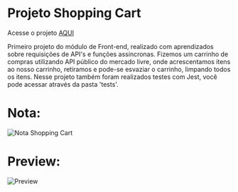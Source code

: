 # Projeto Shopping Cart

Acesse o projeto <a href="https://biancabera.github.io/Trybe-Shopping-Cart/">AQUI</a>

Primeiro projeto do módulo de Front-end, realizado com aprendizados sobre requisições de API's e funções assíncronas. Fizemos um carrinho de compras utilizando API público do mercado livre, onde acrescentamos itens ao nosso carrinho, retiramos e pode-se esvaziar o carrinho, limpando todos os itens. Nesse projeto também foram realizados testes com Jest, você pode acessar através da pasta 'tests'.

# Nota:
![Nota Shopping Cart](https://user-images.githubusercontent.com/101866542/172717788-c6225cc4-6fc4-46da-a13b-36dda4f3542c.png)

# Preview: 
![Preview](https://user-images.githubusercontent.com/101866542/172718195-c2805a1f-7e0d-41ef-a41e-234cfd7e7278.png)
